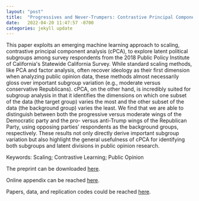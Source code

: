 ```yaml
---
layout: "post"
title:  "Progressives and Never-Trumpers: Contrastive Principal Component Analysis as an Alternative Method for Public Opinion Research"
date:   2022-04-20 11:47:57 -0700
categories: jekyll update
---
```


This paper exploits an emerging machine learning approach to scaling, contrastive principal component analysis (cPCA), to explore latent political subgroups among survey respondents from the 2018 Public Policy Institute of California's Statewide California Survey. While standard scaling methods, like PCA and factor analysis, often recover ideology as their first dimension when analyzing public opinion data, these methods almost necessarily gloss over important subgroup variation (e.g., moderate versus conservative Republicans). cPCA, on the other hand, is incredibly suited for subgroup analysis in that it identifies the dimensions on which one subset of the data (the target group) varies the most and the other subset of the data (the background group) varies the least. We find that we are able to distinguish between both the progressive versus moderate wings of the Democratic party and the pro- versus anti-Trump wings of the Republican Party, using opposing parties’ respondents as the background groups, respectively. These results not only directly derive important subgroup variation but also highlight the general usefulness of cPCA for identifying both subgroups and latent divisions in public opinion research.

Keywords: Scaling; Contrastive Learning; Public Opinion

The preprint can be downloaded [here](https://github.com/tzuliu/Progressives-and-Never-Trumpers/blob/main/paper/cPCA.pdf).

Online appendix can be reached [here](https://github.com/tzuliu/Progressives-and-Never-Trumpers/blob/main/paper/Online_Appendix.pdf).

Papers, data, and replication codes could be reached [here](https://github.com/tzuliu/Progressives-and-Never-Trumpers).
